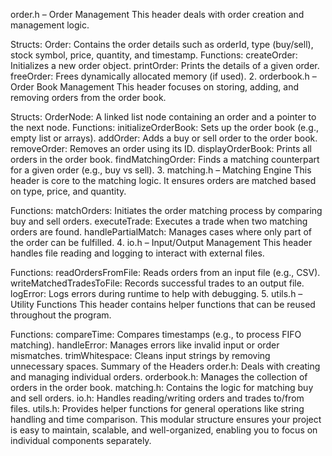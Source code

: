 order.h – Order Management
This header deals with order creation and management logic.

Structs:
Order: Contains the order details such as orderId, type (buy/sell), stock symbol, price, quantity, and timestamp.
Functions:
createOrder: Initializes a new order object.
printOrder: Prints the details of a given order.
freeOrder: Frees dynamically allocated memory (if used).
2. orderbook.h – Order Book Management
This header focuses on storing, adding, and removing orders from the order book.

Structs:
OrderNode: A linked list node containing an order and a pointer to the next node.
Functions:
initializeOrderBook: Sets up the order book (e.g., empty list or arrays).
addOrder: Adds a buy or sell order to the order book.
removeOrder: Removes an order using its ID.
displayOrderBook: Prints all orders in the order book.
findMatchingOrder: Finds a matching counterpart for a given order (e.g., buy vs sell).
3. matching.h – Matching Engine
This header is core to the matching logic. It ensures orders are matched based on type, price, and quantity.

Functions:
matchOrders: Initiates the order matching process by comparing buy and sell orders.
executeTrade: Executes a trade when two matching orders are found.
handlePartialMatch: Manages cases where only part of the order can be fulfilled.
4. io.h – Input/Output Management
This header handles file reading and logging to interact with external files.

Functions:
readOrdersFromFile: Reads orders from an input file (e.g., CSV).
writeMatchedTradesToFile: Records successful trades to an output file.
logError: Logs errors during runtime to help with debugging.
5. utils.h – Utility Functions
This header contains helper functions that can be reused throughout the program.

Functions:
compareTime: Compares timestamps (e.g., to process FIFO matching).
handleError: Manages errors like invalid input or order mismatches.
trimWhitespace: Cleans input strings by removing unnecessary spaces.
Summary of the Headers
order.h: Deals with creating and managing individual orders.
orderbook.h: Manages the collection of orders in the order book.
matching.h: Contains the logic for matching buy and sell orders.
io.h: Handles reading/writing orders and trades to/from files.
utils.h: Provides helper functions for general operations like string handling and time comparison.
This modular structure ensures your project is easy to maintain, scalable, and well-organized, enabling you to focus on individual components separately.






